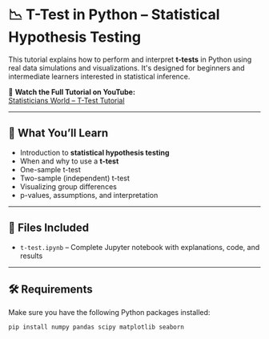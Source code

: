 # 📉 T-Test in Python – Statistical Hypothesis Testing

This tutorial explains how to perform and interpret **t-tests** in Python using real data simulations and visualizations. It's designed for beginners and intermediate learners interested in statistical inference.

🔗 **Watch the Full Tutorial on YouTube:**  
[Statisticians World – T-Test Tutorial](https://www.youtube.com/watch?v=PmAMD50BuX4&list=PLfcufuzG7Jtdp8OeMCpvGB1moLLsYCOH9&index=5)

---

## 🧠 What You’ll Learn

- Introduction to **statistical hypothesis testing**
- When and why to use a **t-test**
- One-sample t-test
- Two-sample (independent) t-test
- Visualizing group differences
- p-values, assumptions, and interpretation

---

## 📁 Files Included

- `t-test.ipynb` – Complete Jupyter notebook with explanations, code, and results

---

## 🛠️ Requirements

Make sure you have the following Python packages installed:

```bash
pip install numpy pandas scipy matplotlib seaborn

